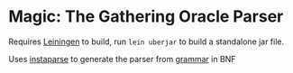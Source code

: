 # Magic: The Gathering Oracle Parser

Requires [Leiningen](https://leiningen.org/) to build, run `lein uberjar` to build a standalone jar file.

Uses [instaparse](https://github.com/Engelberg/instaparse) to generate the parser from [grammar](https://github.com/melvinzhang/oracle-parser/blob/master/grammar.bnf) in BNF
